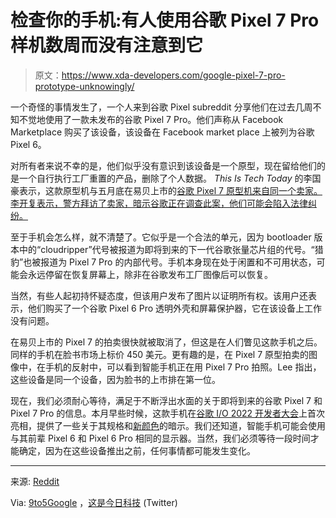 # 检查你的手机:有人使用谷歌 Pixel 7 Pro 样机数周而没有注意到它

> 原文：<https://www.xda-developers.com/google-pixel-7-pro-prototype-unknowingly/>

一个奇怪的事情发生了，一个人来到谷歌 Pixel subreddit 分享他们在过去几周不知不觉地使用了一款未发布的谷歌 Pixel 7 Pro。他们声称从 Facebook Marketplace 购买了该设备，该设备在 Facebook market place 上被列为谷歌 Pixel 6。

对所有者来说不幸的是，他们似乎没有意识到该设备是一个原型，现在留给他们的是一个自行执行工厂重置的产品，删除了个人数据。 *This Is Tech Today* 的李国豪表示，这款原型机与五月底在易贝上市的[谷歌 Pixel 7 原型机来自同一个卖家。李开复表示，警方拜访了卖家，暗示谷歌正在调查此案，他们可能会陷入法律纠纷。](https://www.xda-developers.com/google-pixel-7-prototype-ebay-leak/)

至于手机会怎么样，就不清楚了。它似乎是一个合法的单元，因为 bootloader 版本中的“cloudripper”代号被报道为即将到来的下一代谷歌张量芯片组的代号。“猎豹”也被报道为 Pixel 7 Pro 的内部代号。手机本身现在处于闲置和不可用状态，可能会永远停留在恢复屏幕上，除非在谷歌发布工厂图像后可以恢复。

当然，有些人起初持怀疑态度，但该用户发布了图片以证明所有权。该用户还表示，他们购买了一个谷歌 Pixel 6 Pro 透明外壳和屏幕保护器，它在该设备上工作没有问题。

在易贝上市的 Pixel 7 的拍卖很快就被取消了，但这是在人们瞥见这款手机之后。同样的手机在脸书市场上标价 450 美元。更有趣的是，在 Pixel 7 原型拍卖的图像中，在手机的反射中，可以看到智能手机正在用 Pixel 7 Pro 拍照。Lee 指出，这些设备是同一个设备，因为脸书的上市排在第一位。

现在，我们必须耐心等待，满足于不断浮出水面的关于即将到来的谷歌 Pixel 7 和 Pixel 7 Pro 的信息。本月早些时候，这款手机在[谷歌 I/O 2022 开发者大会](https://www.xda-developers.com/google-io-2022-recap-major-announcements/)上首次亮相，提供了一些关于其规格和[新颜色](https://www.xda-developers.com/google-pixel-7-pro-colors/)的暗示。我们还知道，智能手机可能会使用与其前辈 Pixel 6 和 Pixel 6 Pro 相同的显示器。当然，我们必须等待一段时间才能确定，因为在这些设备推出之前，任何事情都可能发生变化。

* * *

来源: [Reddit](https://www.reddit.com/r/GooglePixel/comments/v1wl46/i_bought_one_of_the_google_7_pro_prototypes/)

Via: [9to5Google](https://9to5google.com/2022/06/01/someone-used-the-pixel-7-pro-for-three-weeks-without-realizing-it/) ，[这是今日科技](https://twitter.com/thisistechtoday/status/1531380976412069888) (Twitter)